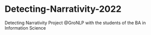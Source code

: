 # Detecting-Narrativity-2022
Detecting Narrativity Project @GroNLP with the students of the BA in Information Science
